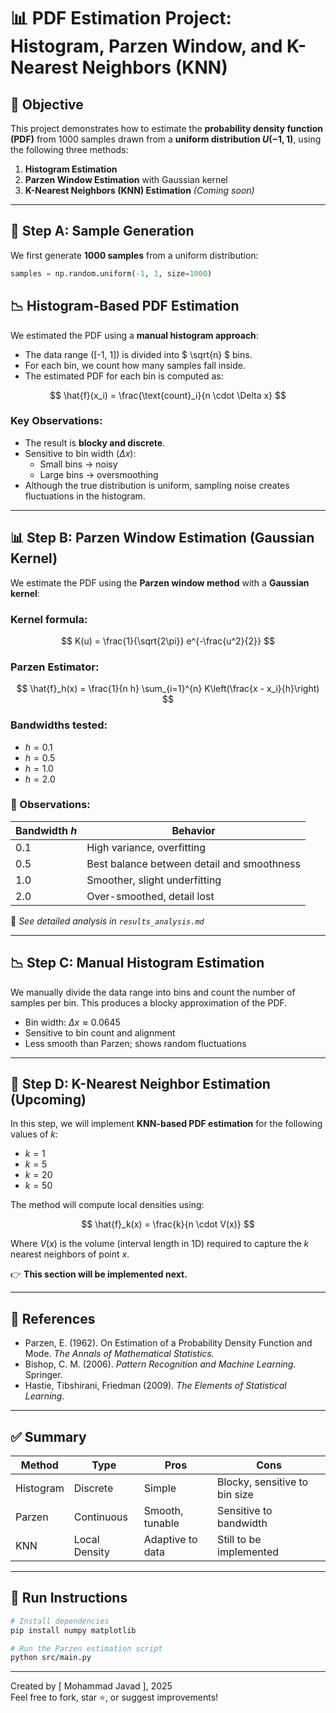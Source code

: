 
# 📊 PDF Estimation Project: Histogram, Parzen Window, and K-Nearest Neighbors (KNN)

## 🎯 Objective
This project demonstrates how to estimate the **probability density function (PDF)** from 1000 samples drawn from a **uniform distribution $U(-1, 1)$**, using the following three methods:

1. **Histogram Estimation**  
2. **Parzen Window Estimation** with Gaussian kernel  
3. **K-Nearest Neighbors (KNN) Estimation** *(Coming soon)*

---

## 📌 Step A: Sample Generation 

We first generate **1000 samples** from a uniform distribution:

```python
samples = np.random.uniform(-1, 1, size=1000)
```
## 📉 Histogram-Based PDF Estimation

We estimated the PDF using a **manual histogram approach**:

- The data range \([-1, 1]\) is divided into $ \sqrt{n} $ bins.
- For each bin, we count how many samples fall inside.
- The estimated PDF for each bin is computed as:

$$
\hat{f}(x_i) = \frac{\text{count}_i}{n \cdot \Delta x}
$$

### Key Observations:
- The result is **blocky and discrete**.
- Sensitive to bin width ($\Delta x$):  
  - Small bins → noisy  
  - Large bins → oversmoothing  
- Although the true distribution is uniform, sampling noise creates fluctuations in the histogram.

---

## 📊 Step B: Parzen Window Estimation (Gaussian Kernel)

We estimate the PDF using the **Parzen window method** with a **Gaussian kernel**:

### Kernel formula:
$$
K(u) = \frac{1}{\sqrt{2\pi}} e^{-\frac{u^2}{2}}
$$

### Parzen Estimator:
$$
\hat{f}_h(x) = \frac{1}{n h} \sum_{i=1}^{n} K\left(\frac{x - x_i}{h}\right)
$$

### Bandwidths tested:
- $h = 0.1$
- $h = 0.5$
- $h = 1.0$
- $h = 2.0$

### 🧠 Observations:

| Bandwidth $h$ | Behavior |
|---------------|----------|
| 0.1 | High variance, overfitting |
| 0.5 | Best balance between detail and smoothness |
| 1.0 | Smoother, slight underfitting |
| 2.0 | Over-smoothed, detail lost |

📎 *See detailed analysis in `results_analysis.md`*

---

## 📉 Step C: Manual Histogram Estimation

We manually divide the data range into bins and count the number of samples per bin. This produces a blocky approximation of the PDF.

- Bin width: $\Delta x \approx 0.0645$
- Sensitive to bin count and alignment
- Less smooth than Parzen; shows random fluctuations

---

## 🚧 Step D: K-Nearest Neighbor Estimation (Upcoming)

In this step, we will implement **KNN-based PDF estimation** for the following values of $k$:
- $k = 1$
- $k = 5$
- $k = 20$
- $k = 50$

The method will compute local densities using:

$$
\hat{f}_k(x) = \frac{k}{n \cdot V(x)}
$$

Where $V(x)$ is the volume (interval length in 1D) required to capture the $k$ nearest neighbors of point $x$.

👉 **This section will be implemented next.**

---

## 📎 References

- Parzen, E. (1962). On Estimation of a Probability Density Function and Mode. *The Annals of Mathematical Statistics.*
- Bishop, C. M. (2006). *Pattern Recognition and Machine Learning.* Springer.
- Hastie, Tibshirani, Friedman (2009). *The Elements of Statistical Learning.*

---

## ✅ Summary

| Method | Type | Pros | Cons |
|--------|------|------|------|
| Histogram | Discrete | Simple | Blocky, sensitive to bin size |
| Parzen | Continuous | Smooth, tunable | Sensitive to bandwidth |
| KNN | Local Density | Adaptive to data | Still to be implemented |

---

## 📌 Run Instructions

```bash
# Install dependencies
pip install numpy matplotlib

# Run the Parzen estimation script
python src/main.py
```

---


Created by [ Mohammad Javad ], 2025  
Feel free to fork, star ⭐, or suggest improvements!
